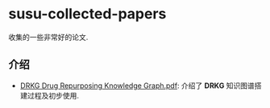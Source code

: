 # susu-collected-papers

收集的一些非常好的论文.

## 介绍

- [DRKG Drug Repurposing Knowledge Graph.pdf](./raw/DRKG%20Drug%20Repurposing%20Knowledge%20Graph.pdf): 介绍了 **DRKG** 知识图谱搭建过程及初步使用.
